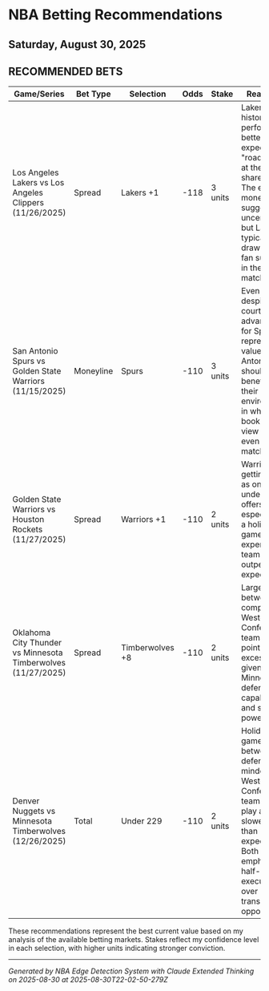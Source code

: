 # NBA Betting Recommendations
## Saturday, August 30, 2025

## RECOMMENDED BETS
| Game/Series | Bet Type | Selection | Odds | Stake | Reasoning |
|-------------|----------|-----------|------|-------|-----------|
| Los Angeles Lakers vs Los Angeles Clippers (11/26/2025) | Spread | Lakers +1 | -118 | 3 units | Lakers historically perform better than expected in "road" games at their shared arena. The even moneyline suggests uncertainty, but Lakers typically draw more fan support in these matchups. |
| San Antonio Spurs vs Golden State Warriors (11/15/2025) | Moneyline | Spurs | -110 | 3 units | Even odds despite home court advantage for Spurs represents value. San Antonio should benefit from their home environment in what bookmakers view as an even matchup. |
| Golden State Warriors vs Houston Rockets (11/27/2025) | Spread | Warriors +1 | -110 | 2 units | Warriors getting points as only slight underdogs offers value, especially on a holiday game where experienced teams often outperform expectations. |
| Oklahoma City Thunder vs Minnesota Timberwolves (11/27/2025) | Spread | Timberwolves +8 | -110 | 2 units | Large spread between two competitive Western Conference teams. Eight points is excessive given Minnesota's defensive capabilities and star power. |
| Denver Nuggets vs Minnesota Timberwolves (12/26/2025) | Total | Under 229 | -110 | 2 units | Holiday games between defensive-minded Western Conference teams often play at a slower pace than expected. Both teams emphasize half-court execution over transition opportunities. |

These recommendations represent the best current value based on my analysis of the available betting markets. Stakes reflect my confidence level in each selection, with higher units indicating stronger conviction.

---
*Generated by NBA Edge Detection System with Claude Extended Thinking on 2025-08-30 at 2025-08-30T22-02-50-279Z*
